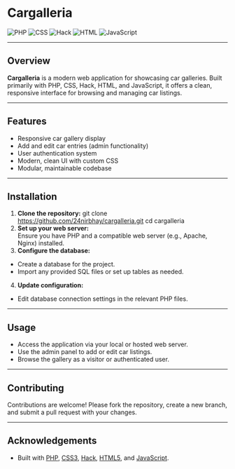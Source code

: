 # Cargalleria

![PHP](https://img.shields.io/badge/PHP-52.9%25-777bb4?style=for-the-badge&logo=php)
![CSS](https://img.shields.io/badge/CSS-16.1%25-264de4?style=for-the-badge&logo=css3)
![Hack](https://img.shields.io/badge/Hack-13.8%25-878787?style=for-the-badge&logo=hacklang)
![HTML](https://img.shields.io/badge/HTML-9.8%25-e34c26?style=for-the-badge&logo=html5)
![JavaScript](https://img.shields.io/badge/JavaScript-7.4%25-f7df1e?style=for-the-badge&logo=javascript)

---

## Overview

**Cargalleria** is a modern web application for showcasing car galleries. Built primarily with PHP, CSS, Hack, HTML, and JavaScript, it offers a clean, responsive interface for browsing and managing car listings.

---

## Features

- Responsive car gallery display
- Add and edit car entries (admin functionality)
- User authentication system
- Modern, clean UI with custom CSS
- Modular, maintainable codebase

---

## Installation

1. **Clone the repository:**
git clone https://github.com/24nirbhay/cargalleria.git
cd cargalleria
2. **Set up your web server:**  
Ensure you have PHP and a compatible web server (e.g., Apache, Nginx) installed.
3. **Configure the database:**  
- Create a database for the project.
- Import any provided SQL files or set up tables as needed.
4. **Update configuration:**  
- Edit database connection settings in the relevant PHP files.

---

## Usage

- Access the application via your local or hosted web server.
- Use the admin panel to add or edit car listings.
- Browse the gallery as a visitor or authenticated user.

---

## Contributing

Contributions are welcome! Please fork the repository, create a new branch, and submit a pull request with your changes.

---

## Acknowledgements

- Built with [PHP](https://www.php.net/), [CSS3](https://developer.mozilla.org/en-US/docs/Web/CSS), [Hack](https://hacklang.org/), [HTML5](https://developer.mozilla.org/en-US/docs/Web/HTML), and [JavaScript](https://developer.mozilla.org/en-US/docs/Web/JavaScript).
